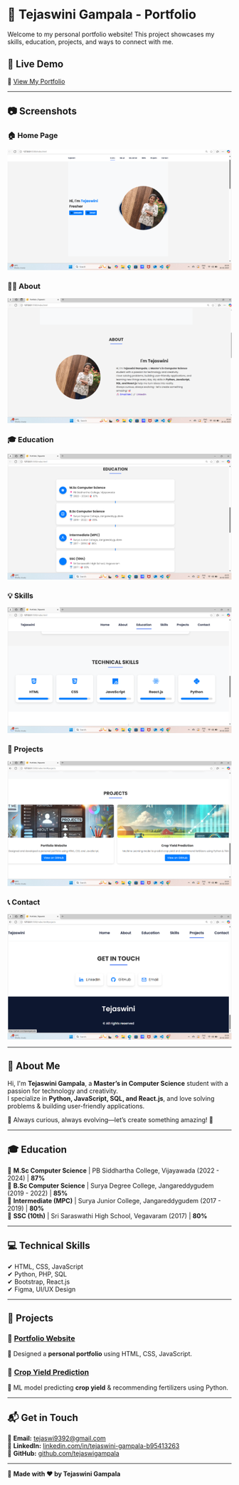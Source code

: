 # 🌟 Tejaswini Gampala - Portfolio

Welcome to my personal portfolio website! This project showcases my skills, education, projects, and ways to connect with me.

## 📌 Live Demo
🔗 [View My Portfolio](https://tejaswigampala.github.io/)

---

## 📷 Screenshots


### 🏠 Home Page  
![Home](assets/img/home.png)



### 👩‍💼 About  
![About](assets/img/about.png)



### 🎓 Education  
![Education](assets/img/education.png)



### 💡 Skills  
![Skills](assets/img/skills.png)



### 📂 Projects  
![Projects](assets/img/project.png)



### 📞 Contact  
![Contact](assets/img/contact.png)


---

## 📖 About Me  
Hi, I'm **Tejaswini Gampala**, a **Master’s in Computer Science** student with a passion for technology and creativity.  
I specialize in **Python, JavaScript, SQL, and React.js**, and love solving problems & building user-friendly applications.

🔹 Always curious, always evolving—let’s create something amazing! 🎯

---

## 🎓 Education  
📍 **M.Sc Computer Science** | PB Siddhartha College, Vijayawada (2022 - 2024) | **87%**  
📍 **B.Sc Computer Science** | Surya Degree College, Jangareddygudem (2019 - 2022) | **85%**  
📍 **Intermediate (MPC)** | Surya Junior College, Jangareddygudem (2017 - 2019) | **80%**  
📍 **SSC (10th)** | Sri Saraswathi High School, Vegavaram (2017) | **80%**  

---

## 💻 Technical Skills  
✔ HTML, CSS, JavaScript  
✔ Python, PHP, SQL  
✔ Bootstrap, React.js  
✔ Figma, UI/UX Design  

---

## 🚀 Projects  

### 📌 [Portfolio Website](https://github.com/tejaswigampala)  
🔹 Designed a **personal portfolio** using HTML, CSS, JavaScript.

### 📌 [Crop Yield Prediction](https://github.com/tejaswigampala)  
🔹 ML model predicting **crop yield** & recommending fertilizers using Python.

---

## 📬 Get in Touch  
📩 **Email:** [tejaswi9392@gmail.com](mailto:tejaswi9392@gmail.com)  
🔗 **LinkedIn:** [linkedin.com/in/tejaswini-gampala-b95413263](https://www.linkedin.com/in/tejaswini-gampala-b95413263)  
🐙 **GitHub:** [github.com/tejaswigampala](https://github.com/tejaswigampala)  

---

📌 **Made with ❤️ by Tejaswini Gampala**  
